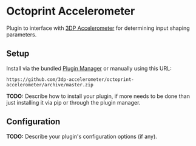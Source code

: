 # Octoprint Accelerometer

Plugin to interface with [3DP Accelerometer](https://github.com/3dp-accelerometer) for determining input shaping parameters.

## Setup

Install via the bundled [Plugin Manager](https://docs.octoprint.org/en/master/bundledplugins/pluginmanager.html)
or manually using this URL:

    https://github.com/3dp-accelerometer/octoprint-accelerometer/archive/master.zip

**TODO:** Describe how to install your plugin, if more needs to be done than just installing it via pip or through
the plugin manager.

## Configuration

**TODO:** Describe your plugin's configuration options (if any).

